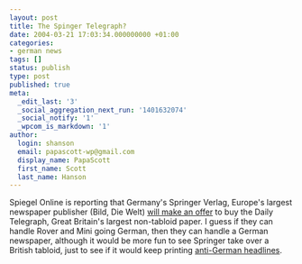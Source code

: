 ```yaml
---
layout: post
title: The Spinger Telegraph?
date: 2004-03-21 17:03:34.000000000 +01:00
categories:
- german news
tags: []
status: publish
type: post
published: true
meta:
  _edit_last: '3'
  _social_aggregation_next_run: '1401632074'
  _social_notify: '1'
  _wpcom_is_markdown: '1'
author:
  login: shanson
  email: papascott-wp@gmail.com
  display_name: PapaScott
  first_name: Scott
  last_name: Hanson
---
```

<p>Spiegel Online is reporting that Germany's Springer Verlag, Europe's largest newspaper publisher (Bild, Die Welt) <a href="http://www.spiegel.de/wirtschaft/0,1518,291711,00.html" title="Pressebericht: Springer-Konzern will für Daily Telegraph bieten - Wirtschaft - SPIEGEL ONLINE">will make an offer</a> to buy the Daily Telegraph, Great Britain's largest non-tabloid paper. I guess if they can handle Rover and Mini going German, then they can handle a German newspaper, although it would be more fun to see Springer take over a British tabloid, just to see if it would keep printing <a href="http://www.searchlightmagazine.com/stories/storybattlingforthegutter.htm" title="Battling for the gutter">anti-German headlines</a>.</p>
